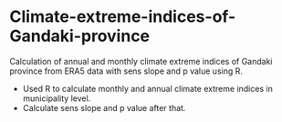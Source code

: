 # Climate-extreme-indices-of-Gandaki-province
Calculation of annual and monthly climate extreme indices of Gandaki province from ERA5 data with sens slope and p value using R. 

- Used R to calculate monthly and annual climate extreme indices in municipality level.
- Calculate sens slope and p value after that. 

